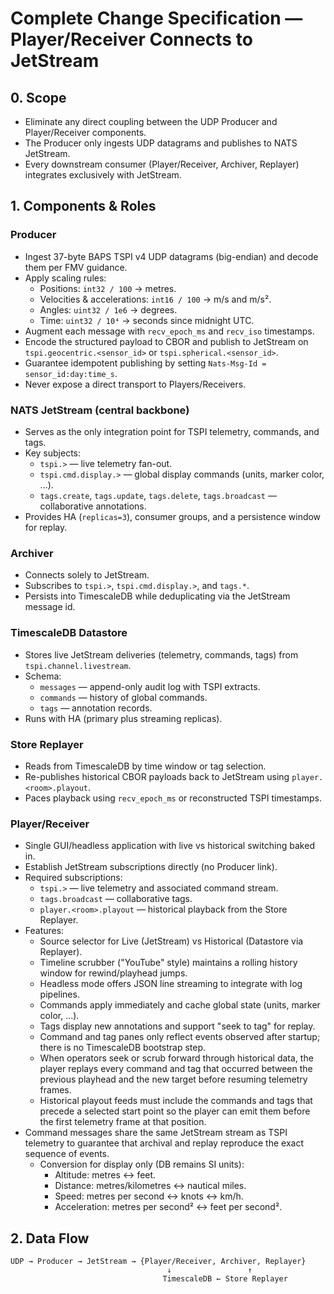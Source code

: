 # Complete Change Specification — Player/Receiver Connects to JetStream

## 0. Scope

* Eliminate any direct coupling between the UDP Producer and Player/Receiver components.
* The Producer only ingests UDP datagrams and publishes to NATS JetStream.
* Every downstream consumer (Player/Receiver, Archiver, Replayer) integrates exclusively with JetStream.

## 1. Components & Roles

### Producer
* Ingest 37-byte BAPS TSPI v4 UDP datagrams (big-endian) and decode them per FMV guidance.
* Apply scaling rules:
  * Positions: `int32 / 100` → metres.
  * Velocities & accelerations: `int16 / 100` → m/s and m/s².
  * Angles: `uint32 / 1e6` → degrees.
  * Time: `uint32 / 10⁴` → seconds since midnight UTC.
* Augment each message with `recv_epoch_ms` and `recv_iso` timestamps.
* Encode the structured payload to CBOR and publish to JetStream on
  `tspi.geocentric.<sensor_id>` or `tspi.spherical.<sensor_id>`.
* Guarantee idempotent publishing by setting `Nats-Msg-Id = sensor_id:day:time_s`.
* Never expose a direct transport to Players/Receivers.

### NATS JetStream (central backbone)
* Serves as the only integration point for TSPI telemetry, commands, and tags.
* Key subjects:
  * `tspi.>` — live telemetry fan-out.
  * `tspi.cmd.display.>` — global display commands (units, marker color, ...).
  * `tags.create`, `tags.update`, `tags.delete`, `tags.broadcast` — collaborative annotations.
* Provides HA (`replicas=3`), consumer groups, and a persistence window for replay.

### Archiver
* Connects solely to JetStream.
* Subscribes to `tspi.>`, `tspi.cmd.display.>`, and `tags.*`.
* Persists into TimescaleDB while deduplicating via the JetStream message id.

### TimescaleDB Datastore
* Stores live JetStream deliveries (telemetry, commands, tags) from `tspi.channel.livestream`.
* Schema:
  * `messages` — append-only audit log with TSPI extracts.
  * `commands` — history of global commands.
  * `tags` — annotation records.
* Runs with HA (primary plus streaming replicas).

### Store Replayer
* Reads from TimescaleDB by time window or tag selection.
* Re-publishes historical CBOR payloads back to JetStream using `player.<room>.playout`.
* Paces playback using `recv_epoch_ms` or reconstructed TSPI timestamps.

### Player/Receiver
* Single GUI/headless application with live vs historical switching baked in.
* Establish JetStream subscriptions directly (no Producer link).
* Required subscriptions:
  * `tspi.>` — live telemetry and associated command stream.
  * `tags.broadcast` — collaborative tags.
  * `player.<room>.playout` — historical playback from the Store Replayer.
* Features:
  * Source selector for Live (JetStream) vs Historical (Datastore via Replayer).
  * Timeline scrubber ("YouTube" style) maintains a rolling history window for rewind/playhead jumps.
  * Headless mode offers JSON line streaming to integrate with log pipelines.
  * Commands apply immediately and cache global state (units, marker color, ...).
  * Tags display new annotations and support "seek to tag" for replay.
  * Command and tag panes only reflect events observed after startup; there is no TimescaleDB bootstrap step.
  * When operators seek or scrub forward through historical data, the player replays every command and tag that occurred between the previous playhead and the new target before resuming telemetry frames.
  * Historical playout feeds must include the commands and tags that precede a selected start point so the player can emit them before the first telemetry frame at that position.
* Command messages share the same JetStream stream as TSPI telemetry to guarantee that archival and replay reproduce the exact sequence of events.
  * Conversion for display only (DB remains SI units):
    * Altitude: metres ↔ feet.
    * Distance: metres/kilometres ↔ nautical miles.
    * Speed: metres per second ↔ knots ↔ km/h.
    * Acceleration: metres per second² ↔ feet per second².

## 2. Data Flow

```
UDP → Producer → JetStream → {Player/Receiver, Archiver, Replayer}
                                   ↓                 ↑
                                  TimescaleDB ← Store Replayer
```

